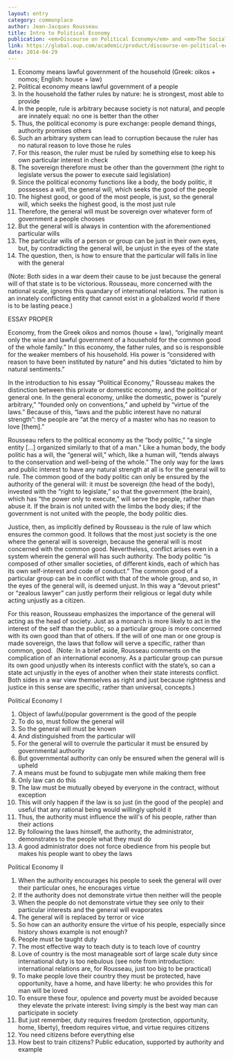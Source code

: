 ```yaml
---
layout: entry
category: commonplace
author: Jean-Jacques Rousseau
title: Intro to Political Economy
publication: <em>Discourse on Political Economy</em> and <em>The Social Contract</em>
link: https://global.oup.com/academic/product/discourse-on-political-economy-and-the-social-contract-9780199538966
date: 2014-04-29
---
```


1. Economy means lawful government of the household (Greek: oikos + nomos; English: house + law)
2. Political economy means lawful government of a people
3. In the household the father rules by nature: he is strongest, most able to provide
4. In the people, rule is arbitrary because society is not natural, and people are innately equal: no one is better than the other
5. Thus, the political economy is pure exchange: people demand things, authority promises others
6. Such an arbitrary system can lead to corruption because the ruler has no natural reason to love those he rules
7. For this reason, the ruler must be ruled by something else to keep his own particular interest in check
8. The sovereign therefore must be other than the government (the right to legislate versus the power to execute said legislation)
9. Since the political economy functions like a body, the body politic, it possesses a will, the general will, which seeks the good of the people
10. The highest good, or good of the most people, is just, so the general will, which seeks the highest good, is the most just rule
11. Therefore, the general will must be sovereign over whatever form of government a people chooses
12. But the general will is always in contention with the aforementioned particular wills
13. The particular wills of a person or group can be just in their own eyes, but, by contradicting the general will, be unjust in the eyes of the state
14. The question, then, is how to ensure that the particular will falls in line with the general

(Note: Both sides in a war deem their cause to be just because the general will of that state is to be victorious. Rousseau, more concerned with the national scale, ignores this quandary of international relations. The nation is an innately conflicting entity that cannot exist in a globalized world if there is to be lasting peace.)


ESSAY PROPER

Economy, from the Greek oikos and nomos (house + law), “originally meant only the wise and lawful government of a household for the common good of the whole family.” In this economy, the father rules, and so is responsible for the weaker members of his household. His power is “considered with reason to have been instituted by nature” and his duties “dictated to him by natural sentiments.”

In the introduction to his essay “Political Economy,” Rousseau makes the distinction between this private or domestic economy, and the political or general one. In the general economy, unlike the domestic, power is “purely arbitrary,” “founded only on conventions,” and upheld by “virtue of the laws.” Because of this, “laws and the public interest have no natural strength”: the people are “at the mercy of a master who has no reason to love [them].”

Rousseau refers to the political economy as the “body politic,” “a single entity [...] organized similarly to that of a man.” Like a human body, the body politic has a will, the “general will,” which, like a human will, “tends always to the conservation and well-being of the whole.” The only way for the laws and public interest to have any natural strength at all is for the general will to rule. The common good of the body politic can only be ensured by the authority of the general will: it must be sovereign (the head of the body), invested with the “right to legislate,” so that the government (the brain), which has “the power only to execute,” will serve the people, rather than abuse it. If the brain is not united with the limbs the body dies; if the government is not united with the people, the body politic dies.

Justice, then, as implicitly defined by Rousseau is the rule of law which ensures the common good. It follows that the most just society is the one where the general will is sovereign, because the general will is most concerned with the common good. Nevertheless, conflict arises even in a system wherein the general will has such authority. The body politic “is composed of other smaller societies, of different kinds, each of which has its own self-interest and code of conduct.” The common good of a particular group can be in conflict with that of the whole group, and so, in the eyes of the general will, is deemed unjust. In this way a “devout priest” or “zealous lawyer” can justly perform their religious or legal duty while acting unjustly as a citizen.

For this reason, Rousseau emphasizes the importance of the general will acting as the head of society. Just as a monarch is more likely to act in the interest of the self than the public, so a particular group is more concerned with its own good than that of others. If the will of one man or one group is made sovereign, the laws that follow will serve a specific, rather than common, good. 
(Note: In a brief aside, Rousseau comments on the complication of an international economy. As a particular group can pursue its own good unjustly when its interests conflict with the state’s, so can a state act unjustly in the eyes of another when their state interests conflict. Both sides in a war view themselves as right and just because rightness and justice in this sense are specific, rather than universal, concepts.)


Political Economy I

1. Object of lawful/popular government is the good of the people
2. To do so, must follow the general will
3. So the general will must be known
4. And distinguished from the particular will
5. For the general will to overrule the particular it must be ensured by governmental authority
6. But governmental authority can only be ensured when the general will is upheld
7. A means must be found to subjugate men while making them free
8. Only law can do this
9. The law must be mutually obeyed by everyone in the contract, without exception
10. This will only happen if the law is so just (in the good of the people) and useful that any rational being would willingly uphold it
11. Thus, the authority must influence the will's of his people, rather than their actions
12. By following the laws himself, the authority, the administrator, demonstrates to the people what they must do
13. A good administrator does not force obedience from his people but makes his people want to obey the laws

Political Economy II

1. When the authority encourages his people to seek the general will over their particular ones, he encourages virtue
2. If the authority does not demonstrate virtue then neither will the people
3. When the people do not demonstrate virtue they see only to their particular interests and the general will evaporates
4. The general will is replaced by terror or vice
5. So how can an authority ensure the virtue of his people, especially since history shows example is not enough?
6. People must be taught duty
7. The most effective way to teach duty is to teach love of country
8. Love of country is the most manageable sort of large scale duty since international duty is too nebulous (see note from introduction: international relations are, for Rousseau, just too big to be practical)
9. To make people love their country they must be protected, have opportunity, have a home, and have liberty: he who provides this for man will be loved
10. To ensure these four, opulence and poverty must be avoided because they elevate the private interest: living simply is the best way man can participate in society
11. But just remember, duty requires freedom (protection, opportunity, home, liberty), freedom requires virtue, and virtue requires citizens
12. You need citizens before everything else
13. How best to train citizens? Public education, supported by authority and example
